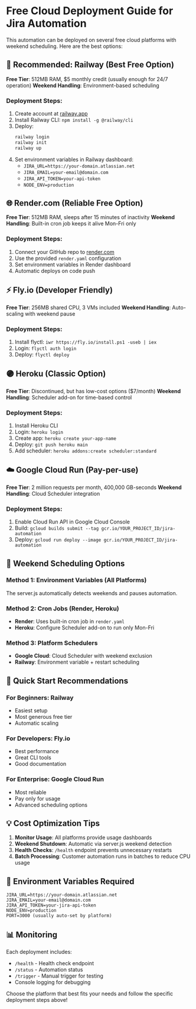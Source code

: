# Free Cloud Deployment Guide for Jira Automation

This automation can be deployed on several free cloud platforms with weekend scheduling. Here are the best options:

## 🚀 Recommended: Railway (Best Free Option)

**Free Tier**: 512MB RAM, $5 monthly credit (usually enough for 24/7 operation)
**Weekend Handling**: Environment-based scheduling

### Deployment Steps:
1. Create account at [railway.app](https://railway.app)
2. Install Railway CLI: `npm install -g @railway/cli`
3. Deploy:
   ```bash
   railway login
   railway init
   railway up
   ```
4. Set environment variables in Railway dashboard:
   - `JIRA_URL=https://your-domain.atlassian.net`
   - `JIRA_EMAIL=your-email@domain.com`
   - `JIRA_API_TOKEN=your-api-token`
   - `NODE_ENV=production`

## 🌐 Render.com (Reliable Free Option)

**Free Tier**: 512MB RAM, sleeps after 15 minutes of inactivity
**Weekend Handling**: Built-in cron job keeps it alive Mon-Fri only

### Deployment Steps:
1. Connect your GitHub repo to [render.com](https://render.com)
2. Use the provided `render.yaml` configuration
3. Set environment variables in Render dashboard
4. Automatic deploys on code push

## ⚡ Fly.io (Developer Friendly)

**Free Tier**: 256MB shared CPU, 3 VMs included
**Weekend Handling**: Auto-scaling with weekend pause

### Deployment Steps:
1. Install flyctl: `iwr https://fly.io/install.ps1 -useb | iex`
2. Login: `flyctl auth login`
3. Deploy: `flyctl deploy`

## 🟣 Heroku (Classic Option)

**Free Tier**: Discontinued, but has low-cost options ($7/month)
**Weekend Handling**: Scheduler add-on for time-based control

### Deployment Steps:
1. Install Heroku CLI
2. Login: `heroku login`
3. Create app: `heroku create your-app-name`
4. Deploy: `git push heroku main`
5. Add scheduler: `heroku addons:create scheduler:standard`

## ☁️ Google Cloud Run (Pay-per-use)

**Free Tier**: 2 million requests per month, 400,000 GB-seconds
**Weekend Handling**: Cloud Scheduler integration

### Deployment Steps:
1. Enable Cloud Run API in Google Cloud Console
2. Build: `gcloud builds submit --tag gcr.io/YOUR_PROJECT_ID/jira-automation`
3. Deploy: `gcloud run deploy --image gcr.io/YOUR_PROJECT_ID/jira-automation`

## 📅 Weekend Scheduling Options

### Method 1: Environment Variables (All Platforms)
The server.js automatically detects weekends and pauses automation.

### Method 2: Cron Jobs (Render, Heroku)
- **Render**: Uses built-in cron job in `render.yaml`
- **Heroku**: Configure Scheduler add-on to run only Mon-Fri

### Method 3: Platform Schedulers
- **Google Cloud**: Cloud Scheduler with weekend exclusion
- **Railway**: Environment variable + restart scheduling

## 🎯 Quick Start Recommendations

### For Beginners: Railway
- Easiest setup
- Most generous free tier
- Automatic scaling

### For Developers: Fly.io
- Best performance
- Great CLI tools
- Good documentation

### For Enterprise: Google Cloud Run
- Most reliable
- Pay only for usage
- Advanced scheduling options

## 💡 Cost Optimization Tips

1. **Monitor Usage**: All platforms provide usage dashboards
2. **Weekend Shutdown**: Automatic via server.js weekend detection
3. **Health Checks**: `/health` endpoint prevents unnecessary restarts
4. **Batch Processing**: Customer automation runs in batches to reduce CPU usage

## 🔧 Environment Variables Required

```
JIRA_URL=https://your-domain.atlassian.net
JIRA_EMAIL=your-email@domain.com
JIRA_API_TOKEN=your-jira-api-token
NODE_ENV=production
PORT=3000 (usually auto-set by platform)
```

## 📊 Monitoring

Each deployment includes:
- `/health` - Health check endpoint
- `/status` - Automation status
- `/trigger` - Manual trigger for testing
- Console logging for debugging

Choose the platform that best fits your needs and follow the specific deployment steps above!
